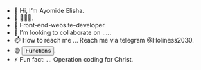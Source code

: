 - 👋 Hi, I’m Ayomide Elisha.
- 👀 💎💎💎.
- 🌱 Front-end-website-developer.
- 💞️ I’m looking to collaborate on .....
- 📫 How to reach me ... Reach me via telegram @Holiness2030.
- 😄 <button>Functions</button>.
- ⚡ Fun fact: ... Operation coding for Christ.

<!---
Holiness2030/Holiness2030 is a ✨ special ✨ repository because its `README.md` (this file) appears on your GitHub profile.
You can click the Preview link to take a look at your changes.
--->

